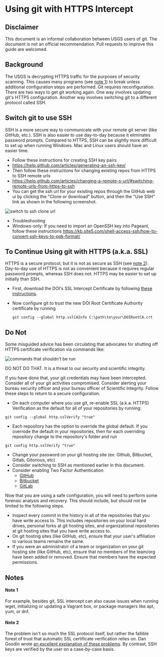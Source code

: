 # Using git with HTTPS Intercept
## Disclaimer
This document is an informal collaboration between USGS users of git. The document is not an official recommendation. Pull requests to improve this guide are welcomed.

## Background
The USGS is decrypting HTTPS traffic for the purposes of security scanning. This causes many programs (see [note 1](#note-1)) to break unless additional configuration steps are performed. Git requires reconfiguration. There are two ways to get git working again. One way involves updating git's HTTPS configuration. Another way involves switching git to a different protocol called SSH.

## Switch git to use SSH
SSH is a more secure way to communicate with your remote git server (like GitHub, etc.). SSH is also easier to use day-to-day because it eliminates password prompts. Compared to HTTPS, SSH can be slightly more difficult to set up when running Windows. Mac and Linux users should have an easier time.


* Follow these instructions for creating SSH key pairs
 * https://help.github.com/articles/generating-an-ssh-key/
* Then follow these instructions for changing existing repos from HTTPS to SSH remote urls
 * https://help.github.com/articles/changing-a-remote-s-url/#switching-remote-urls-from-https-to-ssh
* You can get the ssh url for your existing repos through the GitHub web ui by clicking the "Clone or download" button, and then the "Use SSH" link as shown in the following screenshot.

![switch to ssh clone url](switch_to_cloning_with_ssh.png)
* Troubleshooting
 * Windows-only: If you need to import an OpenSSH key into Pageant, follow these instructions
   https://kb.site5.com/shell-access-ssh/how-to-convert-ssh-keys-to-ppk-format/

## To Continue Using git with HTTPS (a.k.a. SSL)
HTTPS is a secure protocol, but it is not as secure as SSH (see [note 2](#note-2)). Day-to-day use of HTTPS is not as convenient because it requires regular password prompts, whereas SSH does not. HTTPS may be easier to set up initially than SSH.

* First, download the DOI's SSL Intercept Certificate by following [these instructions](WorkingWithinSSLIntercept.md). 
* Now configure git to trust the new DOI Root Certificate Authority certificate by running

  `git config --global http.sslCAInfo C:\path\to\your\DOIRootCA.crt`

## Do Not
Some misguided advice has been circulating that advocates for shutting off HTTPS certificate verification via commands like:
 
![commands that shouldn't be run](do_not_shut_off_ssl_cert_verification.png)
 
DO NOT DO THAT. It is a threat to our security and scientific integrity.

If you have done that, your git credentials may have been intercepted. Consider all of your git activities compromised. Consider alerting your bureau security officer and your bureau officer of Scientific Integrity. Follow these steps to return to a secure configuration.

* On each computer where you use git, re-enable SSL (a.k.a. HTTPS) Verification as the default for all of your repositories by running:

 `git config --global http.sslVerify "true"`
* Each repository has the option to override the global default. If you overrode the default in your repositories, then for each overriding repository change to the repository's folder and run

 `git config http.sslVerify "true"`
* Change your password on your git hosting site (ex: Github, Bitbucket, Gitlab, Gitorious, etc)
* Consider switching to SSH as mentioned earlier in this document.
* Consider enabling Two Factor Authentication
  * [GitHub](https://help.github.com/articles/securing-your-account-with-two-factor-authentication-2fa/)
  * [Bitbucket](https://confluence.atlassian.com/bitbucket/two-step-verification-777023203.html)
  * [GitLab](https://docs.gitlab.com/ce/profile/two_factor_authentication.html)

Now that you are using a safe configuration, you will need to perform some forensic analysis and recovery. This should include, but should not be limited to the following steps.
* Inspect every commit in the history in all of the repositories that you have write access to. This includes repositories on your local hard drives, personal forks at git hosting sites, and organizational repositories at git hosting sites that you have write access to.
* On git hosting sites (like GitHub, etc), ensure that your user's affiliation to various teams remains the same.
* If you were an administrator of a team or organization on your git hosting site (like GitHub, etc), ensure that no members of the team/org have been added or removed. Ensure that members have the expected permissions.

## Notes
#### Note 1

For example, besides git, SSL intercept can also cause issues when running wget, initializing or updating a Vagrant box, or package managers like apt, yum, or dnf.

#### Note 2

The problem isn't so much the SSL protocol itself, but rather the fallible forest of trust that automatic SSL certificate verification relies on. Dan Goodin wrote [an excellent explanation of these problems](http://www.theregister.co.uk/2011/04/11/state_of_ssl_analysis/?page=1). By contrast, SSH keys are verified by the user on a case-by-case basis.
